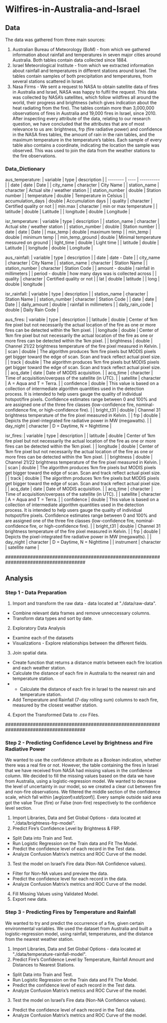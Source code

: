 # Wilfires-in-Australia-and-Israel
## Data
The data was gathered from three main sources:

1. Australian Bureau of Meteorology (BoM) - from which we gathered information about rainfall and temperatures in seven major cities around Australia. Both tables contain data collected since 1884.
2. Israel Meteorological Institute - from which we extracted information about rainfall and temperatures in different stations around Israel. The tables contain samples of both precipitation and temperatures, from several stations scattered in Israel.
3. Nasa Firms - We sent a request to NASA to obtain satellite data of fires in Australia and
Israel, NASA was happy to fulfil the request.
This data was collected by NASA’s satellites, which follow wildfires all around the world, their progress and brightness (which gives indication about the heat radiating from the fire).
The tables contain more than 3,000,000 observations of fires in Australia and 19,000 fires in Israel, since 2010.
After inspecting every attribute of the data, relating to our research question, we have concluded that the attributes that are of most relevance to us are: brightness, frp (fire radiative power) and confidence in the NASA fires tables, the amount of rain in the rain tables, and the maximum temperature in the temperature’s tables.
Each sample of every table also contains a coordinate, indicating the location the sample was observed. This was used to join the data from the weather stations to the fire observations.


### Data_Dictionary

aus_temperature:
| variable | type | description |
| -------- | ---- | ---------- |
| date | date | Date |
| city_name | character | City Name |
| station_name | character | Actual site / weather station |
| station_number | double | Station number |
| temperature | double | Temperature in Celsius |
| accumulation_days | double | Accumulation days |
| quality | character | Certified quality or not |
| min.max | character | min or max temperature |
| latitude | double | Latitude |
| longitude | double | Longitude |
  
isr_temperature:
| variable | type | description |
| station_name | character | Actual site / weather station |
| station_number | double | Station number |
| date | date | Date |
| max_temp | double | maximum temp |
| min_temp | double | minimum temp |
| min_temp_ground | double | Minimal temperature messured on ground |
| light_time | double | Light time |
| latitude | double | Latitude |
| longitude | double | Longitude |

  
aus_rainfall:
| variable | type | description |
| date | date - Date |
| city_name | character | City Name |
| station_name | character | Station Name |
| station_number | character | Station Code |
| amount - double | rainfall in millimeters |
| period - double | how many days was is collected across |
| quality | character | Certified quality or not |
| lat | double | latitude |
| long | double | longitude |
  

isr_rainfall:
| variable | type | description |
| station_name | character | Station Name |
| station_number | character | Station Code |
| date | date | Date |
| daily_amount | double | rainfall in millimeters |
| daily_rain_code | double | Daily Rain Code |


aus_fires:
| variable | type | description |
| latitude | double | Center of 1km fire pixel but not necessarily the actual location of the fire as one or more fires can be detected within the 1km pixel. |
| longitude | double | Center of 1km fire pixel but not necessarily the actual location of the fire as one or more fires can be detected within the 1km pixel. |
| brightness | double | Channel 21/22 brightness temperature of the fire pixel measured in Kelvin. |
| scan | double | The algorithm produces 1km fire pixels but MODIS pixels get bigger toward the edge of scan. Scan and track reflect actual pixel size. |
| track | double | The algorithm produces 1km fire pixels but MODIS pixels get bigger toward the edge of scan. Scan and track reflect actual pixel size. |
| acq_date | date | Date of MODIS acquisition. |
| acq_time | character | Time of acquisition/overpass of the satellite (in UTC). |
| satellite | character | A = Aqua and T = Terra. |
| confidence | double | This value is based on a collection of intermediate algorithm quantities used in the detection process. It is intended to help users gauge the quality of individual hotspot/fire pixels. Confidence estimates range between 0 and 100% and are assigned one of the three fire classes (low-confidence fire, nominal-confidence fire, or high-confidence fire). |
| bright_t31 | double | Channel 31 brightness temperature of the fire pixel measured in Kelvin. |
| frp | double | Depicts the pixel-integrated fire radiative power in MW (megawatts). |
| day_night | character | D = Daytime, N = Nighttime |



isr_fires:
| variable | type | description |
| latitude | double | Center of 1km fire pixel but not necessarily the actual location of the fire as one or more fires can be detected within the 1km pixel. |
| longitude | double | Center of 1km fire pixel but not necessarily the actual location of the fire as one or more fires can be detected within the 1km pixel. |
| brightness | double | Channel 21/22 brightness temperature of the fire pixel measured in Kelvin. |
| scan | double | The algorithm produces 1km fire pixels but MODIS pixels get bigger toward the edge of scan. Scan and track reflect actual pixel size. |
| track | double | The algorithm produces 1km fire pixels but MODIS pixels get bigger toward the edge of scan. Scan and track reflect actual pixel size. |
| acq_date | date | Date of MODIS acquisition. |
| acq_time | character | Time of acquisition/overpass of the satellite (in UTC). |
| satellite | character | A = Aqua and T = Terra. |
| confidence | double | This value is based on a collection of intermediate algorithm quantities used in the detection process. It is intended to help users gauge the quality of individual hotspot/fire pixels. Confidence estimates range between 0 and 100% and are assigned one of the three fire classes (low-confidence fire, nominal-confidence fire, or high-confidence fire). |
| bright_t31 | double | Channel 31 brightness temperature of the fire pixel measured in Kelvin. |
| frp | double | Depicts the pixel-integrated fire radiative power in MW (megawatts). |
| day_night | character | D = Daytime, N = Nighttime |
| instrument | character | satellite name |

#####################################################################################

## Analysis

### Step 1 - Data Preparation
1. Import and transform the raw data - data located at "./data/raw-data".
- Combine relevant data frames and remove unneccessary columns.
- Transform data types and sort by date.
2. Exploratory Data Analysis
- Examine each of the datasets
- Visualizations - Explore relationships between the different fields.
3. Join spatial data.
- Create function that returns a distance matrix between each fire location and  each weather station.
- Calculate the distance of each fire in Australia to the nearest rain and temperature station.
- - Calculate the distance of each fire in Israel to the nearest rain and temperature station.
- Add Temperature and Rainfall (7-day rolling sum) columns to each fire, measured by the closest weather station.
4. Export the Transformed Data to .csv Files.


#####################################################################################

### Step 2 - Predicting Confidence Level by Brightness and Fire Radiative Power

We wanted to use the confidence attribute as a Boolean indication, whether there was a real fire or not. However, the table containing the fires in Israel that we have received from NASA had missing values in the confidence column. We decided to fill the missing values based on the data we have from Australia, using a logistic-regression model. We wanted to decrease the level of uncertainty in our model, so we created a clear cut between fire and non-fire observations. We filtered the middle section of the confidence scale, which fall within [𝑎𝑣𝑔(𝑐𝑜𝑛𝑓)±𝑠𝑡𝑑(𝑐𝑜𝑛𝑓)]. Every sample outside said area got the value True (fire) or False (non-fire) respectively to the confidence level section.

1. Import Libraries, Data and Set Global Options - data located at "./data/brightness-frp-model".
2. Predict Fire’s Confidence Level by Brightness & FRP.
- Split Data into Train and Test.
- Run Logistic Regression on the Train data and Fit The Model.
- Predict the confidence level of each record in the Test data.
- Analyze Confusion Matrix’s metrics and ROC Curve of the model.
3. Test the model on Israel’s Fire data (Non-NA Confidence values).
- Filter for Non-NA values and preview the data.
- Predict the confidence level for each record in the data.
- Analyze Confusion Matrix’s metrics and ROC Curve of the model.
4. Fill Missing Values using Validated Model.
5. Export new data.


### Step 3 - Predicting Fires by Temperature and Rainfall

We wanted to try and predict the occurrence of a fire, given certain environmental variables.
We used the dataset from Australia and built a logistic-regression model, using rainfall, temperatures, and the distance from the nearest weather station.

1. Import Libraries, Data and Set Global Options - data located at "./data/temperature-rainfall-model".
2. Predict Fire’s Confidence Level by Temperature, Rainfall Amount and Distances to Nearest Stations.
- Split Data into Train and Test.
- Run Logistic Regression on the Train data and Fit The Model.
- Predict the confidence level of each record in the Test data.
- Analyze Confusion Matrix’s metrics and ROC Curve of the model.
3. Test the model on Israel’s Fire data (Non-NA Confidence values).
- Predict the confidence level of each record in the Test data.
- Analyze Confusion Matrix’s metrics and ROC Curve of the model.
